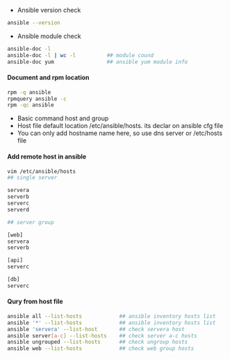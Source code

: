 -   Ansible version check 
```sh
ansible --version
```
-   Ansible module check 
```sh
ansible-doc -l
ansible-doc -l | wc -l          ## module cound
ansible-doc yum                 ## ansible yum module info
```
####   Document and rpm location

```sh
rpm -q ansible
rpmquery ansible -c
rpm -qc ansible
```

-   Basic command host and group  
-   Host file default location /etc/ansible/hosts. its declar on ansible cfg file
-   You can only add hostname name here, so use dns server or /etc/hosts file

####   Add remote host in ansible 

```sh
vim /etc/ansible/hosts
## single server

servera
serverb
serverc
serverd

## server group

[web]
servera
serverb

[api]
serverc

[db]
serverc

```

####   Qury from host file 

```sh
ansible all --list-hosts            ## ansible inventory hosts list 
ansible '*' --list-hosts            ## ansible inventory hosts list
ansible 'servera' --list-host       ## check servera host 
ansible server[a-c] --list-hosts    ## check server a-c hosts
ansible ungrouped --list-hosts      ## check ungroup hosts 
ansible web --list-hosts            ## check web group hosts 
```
